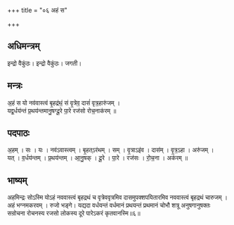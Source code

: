 +++
title = "०६ अहं स"

+++
## अधिमन्त्रम्
इन्द्रो वैकुंठः। इन्द्रो वैकुंठः। जगती।

## मन्त्रः
अ॒हं स यो नव॑वास्त्वं बृ॒हद्र॑थं॒ सं वृ॒त्रेव॒ दासं॑ वृत्र॒हारु॑जम् ।  
यद्व॒र्धय॑न्तं प्र॒थय॑न्तमानु॒षग्दू॒रे पा॒रे रज॑सो रोच॒नाक॑रम् ॥

## पदपाठः
अ॒हम् । सः । यः । नव॑ऽवास्त्वम् । बृ॒हत्ऽर॑थम् । सम् । वृ॒त्राऽइ॑व । दास॑म् । वृ॒त्र॒ऽहा । अरु॑जम् ।  
यत् । व॒र्धय॑न्तम् । प्र॒थय॑न्तम् । आ॒नु॒षक् । दू॒रे । पा॒रे । रज॑सः । रो॒च॒ना । अक॑रम् ॥

## भाष्यम्
अहमिन्द्रः सोऽस्मि योऽहं नववास्त्वं बृहद्रथं च वृत्रेववृत्रमिव दासमुपक्शपयितारमिव नववास्त्वं बृहद्रथं चारुजम् । अहं भग्नमकरवम् । रुजो भङ्गे। यद्यदा वर्धयन्तं वर्धमानं प्रथयन्तं प्रथमानं चोभौ शत्रू अनुषगानुषक्तः सन्रोचना रोचनस्य रजसो लोकस्य दूरे पारेऽकरं कृतवानस्मि॥६॥